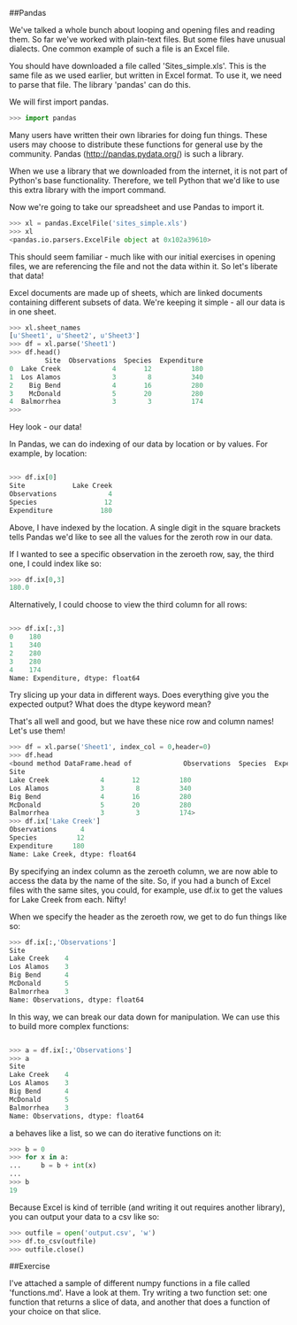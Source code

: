 ##Pandas

We've talked a whole bunch about looping and opening files and reading them. So far we've worked with plain-text files. But some files have unusual dialects. One common example of such a file is an Excel file.

You should have downloaded a file called 'Sites_simple.xls'. This is the same file as we used earlier, but written in Excel format. To use it, we need to parse that file. The library 'pandas' can do this.

We will first import pandas.

```python
>>> import pandas
```

Many users have written their own libraries for doing fun things. These users may choose to distribute these functions for general use by the community. Pandas (http://pandas.pydata.org/) is such a library.

When we use a library that we downloaded from the internet, it is not part of Python's base functionality. Therefore, we tell Python that we'd like to use this extra library with the import command.

Now we're going to take our spreadsheet and use Pandas to import it.

```python
>>> xl = pandas.ExcelFile('sites_simple.xls')
>>> xl
<pandas.io.parsers.ExcelFile object at 0x102a39610>
```
This should seem familiar - much like with our initial exercises in opening files, we are referencing the file and not the data within it. So let's liberate that data!

Excel documents are made up of sheets, which are linked documents containing different subsets of data. We're keeping it simple - all our data is in one sheet.

```python
>>> xl.sheet_names
[u'Sheet1', u'Sheet2', u'Sheet3']
>>> df = xl.parse('Sheet1')
>>> df.head()
         Site  Observations  Species  Expenditure
0  Lake Creek             4       12          180
1  Los Alamos             3        8          340
2    Big Bend             4       16          280
3    McDonald             5       20          280
4  Balmorrhea             3        3          174
>>> 
```

Hey look - our data! 

In Pandas, we can do indexing of our data by location or by values. For example, by location:

```python

>>> df.ix[0]
Site            Lake Creek
Observations             4
Species                 12
Expenditure            180

```

Above, I have indexed by the location. A single digit in the square brackets tells Pandas we'd like to see all the values for the zeroth row in our data.

If I wanted to see a specific observation in the zeroeth row, say, the third one, I could index like so:

```python
>>> df.ix[0,3]
180.0
```

Alternatively, I could choose to view the third column for all rows:

```python

>>> df.ix[:,3]
0    180
1    340
2    280
3    280
4    174
Name: Expenditure, dtype: float64
```

Try slicing up your data in different ways. Does everything give you the expected output? What does the dtype keyword mean?

That's all well and good, but we have these nice row and column names! Let's use them!

```python
>>> df = xl.parse('Sheet1', index_col = 0,header=0)
>>> df.head
<bound method DataFrame.head of             Observations  Species  Expenditure
Site                                          
Lake Creek             4       12          180
Los Alamos             3        8          340
Big Bend               4       16          280
McDonald               5       20          280
Balmorrhea             3        3          174>
>>> df.ix['Lake Creek']
Observations      4
Species          12
Expenditure     180
Name: Lake Creek, dtype: float64
```
By specifying an index column as the zeroeth column, we are now able to access the data by the name of the site. So, if you had a bunch of Excel files with the same sites, you could, for example, use df.ix to get the values for Lake Creek from each. Nifty!

When we specify the header as the zeroeth row, we get to do fun things like so:

```python
>>> df.ix[:,'Observations']
Site
Lake Creek    4
Los Alamos    3
Big Bend      4
McDonald      5
Balmorrhea    3
Name: Observations, dtype: float64
```

In this way, we can break our data down for manipulation. We can use this to build more complex functions:

```python

>>> a = df.ix[:,'Observations']
>>> a
Site
Lake Creek    4
Los Alamos    3
Big Bend      4
McDonald      5
Balmorrhea    3
Name: Observations, dtype: float64
```

a behaves like a list, so we can do iterative functions on it:

```python
>>> b = 0
>>> for x in a:
...     b = b + int(x)
... 
>>> b
19
```

Because Excel is kind of terrible (and writing it out requires another library), you can output your data to a csv like so:

```python
>>> outfile = open('output.csv', 'w')
>>> df.to_csv(outfile)
>>> outfile.close()
```


##Exercise

I've attached a sample of different numpy functions in a file called 'functions.md'. Have a look at them. Try writing a two function set: one function that returns a slice of data, and another that does a function of your choice on that slice.




